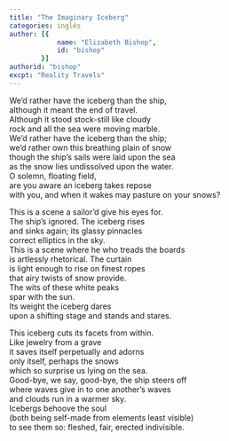 ```yaml
---
title: "The Imaginary Iceberg"
categories: inglês
author: [{
			name: "Elizabeth Bishop",
			id: "bishop"
		}]
authorid: "bishop"
excpt: "Reality Travels"
---
```

We’d rather have the iceberg than the ship, \
although it meant the end of travel. \
Although it stood stock-still like cloudy \
rock and all the sea were moving marble. \
We’d rather have the iceberg than the ship; \
we’d rather own this breathing plain of snow \
though the ship’s sails were laid upon the sea \
as the snow lies undissolved upon the water. \
O solemn, floating field, \
are you aware an iceberg takes repose \
with you, and when it wakes may pasture on your snows?

This is a scene a sailor’d give his eyes for. \
The ship’s ignored. The iceberg rises \
and sinks again; its glassy pinnacles \
correct elliptics in the sky. \
This is a scene where he who treads the boards \
is artlessly rhetorical. The curtain \
is light enough to rise on finest ropes \
that airy twists of snow provide. \
The wits of these white peaks \
spar with the sun. \
Its weight the iceberg dares \
upon a shifting stage and stands and stares.

This iceberg cuts its facets from within. \
Like jewelry from a grave \
it saves itself perpetually and adorns \
only itself, perhaps the snows \
which so surprise us lying on the sea. \
Good-bye, we say, good-bye, the ship steers off \
where waves give in to one another’s waves \
and clouds run in a warmer sky. \
Icebergs behoove the soul \
(both being self-made from elements least visible) \
to see them so: fleshed, fair, erected indivisible.